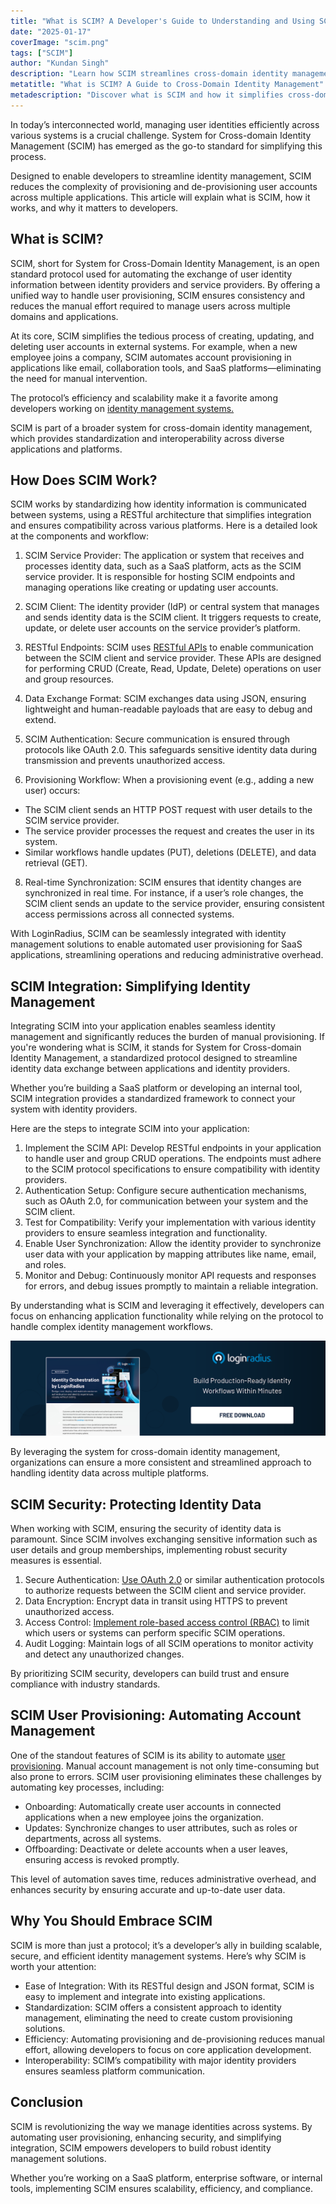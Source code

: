 ```yaml
---
title: "What is SCIM? A Developer's Guide to Understanding and Using SCIM"
date: "2025-01-17"
coverImage: "scim.png"
tags: ["SCIM"]
author: "Kundan Singh"
description: "Learn how SCIM streamlines cross-domain identity management, automates user provisioning, and ensures secure integration for modern applications."
metatitle: "What is SCIM? A Guide to Cross-Domain Identity Management"
metadescription: "Discover what is SCIM and how it simplifies cross-domain identity management. Learn about SCIM integration, user provisioning, security, and its importance."
---
```


In today’s interconnected world, managing user identities efficiently across various systems is a crucial challenge. System for Cross-domain Identity Management (SCIM) has emerged as the go-to standard for simplifying this process.

Designed to enable developers to streamline identity management, SCIM reduces the complexity of provisioning and de-provisioning user accounts across multiple applications. This article will explain what is SCIM, how it works, and why it matters to developers.

## What is SCIM?

SCIM, short for System for Cross-Domain Identity Management, is an open standard protocol used for automating the exchange of user identity information between identity providers and service providers. By offering a unified way to handle user provisioning, SCIM ensures consistency and reduces the manual effort required to manage users across multiple domains and applications.

At its core, SCIM simplifies the tedious process of creating, updating, and deleting user accounts in external systems. For example, when a new employee joins a company, SCIM automates account provisioning in applications like email, collaboration tools, and SaaS platforms—eliminating the need for manual intervention.

The protocol’s efficiency and scalability make it a favorite among developers working on [identity management systems.](http://loginradius.com)

SCIM is part of a broader system for cross-domain identity management, which provides standardization and interoperability across diverse applications and platforms.

## How Does SCIM Work?

SCIM works by standardizing how identity information is communicated between systems, using a RESTful architecture that simplifies integration and ensures compatibility across various platforms. Here is a detailed look at the components and workflow:
1.  SCIM Service Provider: The application or system that receives and processes identity data, such as a SaaS platform, acts as the SCIM service provider. It is responsible for hosting SCIM endpoints and managing operations like creating or updating user accounts.    
2.  SCIM Client: The identity provider (IdP) or central system that manages and sends identity data is the SCIM client. It triggers requests to create, update, or delete user accounts on the service provider’s platform.    
3.  RESTful Endpoints: SCIM uses [RESTful APIs](https://www.loginradius.com/docs/authentication/quick-start/standard-login/) to enable communication between the SCIM client and service provider. These APIs are designed for performing CRUD (Create, Read, Update, Delete) operations on user and group resources.    
4.  Data Exchange Format: SCIM exchanges data using JSON, ensuring lightweight and human-readable payloads that are easy to debug and extend.    
5.  SCIM Authentication: Secure communication is ensured through protocols like OAuth 2.0. This safeguards sensitive identity data during transmission and prevents unauthorized access.
    
6.  Provisioning Workflow: When a provisioning event (e.g., adding a new user) occurs:
  -   The SCIM client sends an HTTP POST request with user details to the SCIM service provider.
  -   The service provider processes the request and creates the user in its system.
  -   Similar workflows handle updates (PUT), deletions (DELETE), and data retrieval (GET).
8.  Real-time Synchronization: SCIM ensures that identity changes are synchronized in real time. For instance, if a user’s role changes, the SCIM client sends an update to the service provider, ensuring consistent access permissions across all connected systems.
    

With LoginRadius, SCIM can be seamlessly integrated with identity management solutions to enable automated user provisioning for SaaS applications, streamlining operations and reducing administrative overhead.

## SCIM Integration: Simplifying Identity Management

Integrating SCIM into your application enables seamless identity management and significantly reduces the burden of manual provisioning. If you're wondering what is SCIM, it stands for System for Cross-domain Identity Management, a standardized protocol designed to streamline identity data exchange between applications and identity providers.

Whether you’re building a SaaS platform or developing an internal tool, SCIM integration provides a standardized framework to connect your system with identity providers.

Here are the steps to integrate SCIM into your application:

 1.  Implement the SCIM API: Develop RESTful endpoints in your application to handle user and group CRUD operations. The endpoints must adhere to the SCIM protocol specifications to ensure  compatibility with identity providers.    
 2.  Authentication Setup: Configure secure authentication mechanisms, such as OAuth 2.0, for communication between your system and the SCIM client.    
 3.  Test for Compatibility: Verify your implementation with various identity providers to ensure seamless integration and functionality.    
 4.  Enable User Synchronization: Allow the identity provider to synchronize user data with your application by mapping attributes like name, email, and roles.    
 5.  Monitor and Debug: Continuously monitor API requests and responses for errors, and debug issues promptly to maintain a reliable integration.
    

By understanding what is SCIM and leveraging it effectively, developers can focus on enhancing application functionality while relying on the protocol to handle complex identity management workflows.

[![identity orchestration workflow](cta.png)](https://www.loginradius.com/resource/datasheet/identity-orchestration-workflow/)

By leveraging the system for cross-domain identity management, organizations can ensure a more consistent and streamlined approach to handling identity data across multiple platforms.

## SCIM Security: Protecting Identity Data

When working with SCIM, ensuring the security of identity data is paramount. Since SCIM involves exchanging sensitive information such as user details and group memberships, implementing robust security measures is essential.

 1.  Secure Authentication: [Use OAuth 2.0](https://www.loginradius.com/blog/engineering/oauth2/) or similar authentication protocols to authorize requests between the SCIM client and service  provider.
 2.  Data Encryption: Encrypt data in transit using HTTPS to prevent unauthorized access.  
 3.  Access Control: [Implement role-based access control (RBAC)](https://www.loginradius.com/blog/identity/securing-gen-ai-rbac-implementation/) to limit which users or systems can perform  specific SCIM operations.    
 4.  Audit Logging: Maintain logs of all SCIM operations to monitor activity and detect any unauthorized changes.
    

By prioritizing SCIM security, developers can build trust and ensure compliance with industry standards.

## SCIM User Provisioning: Automating Account Management

One of the standout features of SCIM is its ability to automate [user provisioning](https://www.loginradius.com/provisioning/). Manual account management is not only time-consuming but also prone to errors. SCIM user provisioning eliminates these challenges by automating key processes, including:

 -   Onboarding: Automatically create user accounts in connected applications when a new employee joins the organization.
 -   Updates: Synchronize changes to user attributes, such as roles or departments, across all systems.
 -   Offboarding: Deactivate or delete accounts when a user leaves, ensuring access is revoked promptly.
    

This level of automation saves time, reduces administrative overhead, and enhances security by ensuring accurate and up-to-date user data.

## Why You Should Embrace SCIM

SCIM is more than just a protocol; it’s a developer’s ally in building scalable, secure, and efficient identity management systems. Here’s why SCIM is worth your attention:

 -   Ease of Integration: With its RESTful design and JSON format, SCIM is easy to implement and integrate into existing applications.
 -   Standardization: SCIM offers a consistent approach to identity management, eliminating the need to create custom provisioning solutions.
 -   Efficiency: Automating provisioning and de-provisioning reduces manual effort, allowing developers to focus on core application development.
 -   Interoperability: SCIM’s compatibility with major identity providers ensures seamless platform communication.
    

## Conclusion

SCIM is revolutionizing the way we manage identities across systems. By automating user provisioning, enhancing security, and simplifying integration, SCIM empowers developers to build robust identity management solutions.

Whether you’re working on a SaaS platform, enterprise software, or internal tools, implementing SCIM ensures scalability, efficiency, and compliance.